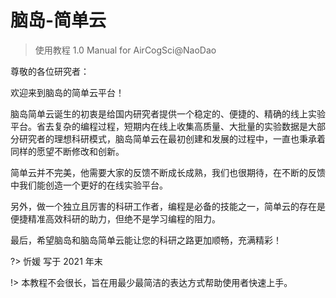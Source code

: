 # 脑岛-简单云

> 使用教程 1.0
> Manual for AirCogSci@NaoDao

尊敬的各位研究者：

欢迎来到脑岛的简单云平台！

脑岛简单云诞生的初衷是给国内研究者提供一个稳定的、便捷的、精确的线上实验平台。省去复杂的编程过程，短期内在线上收集高质量、大批量的实验数据是大部分研究者的理想科研模式，脑岛简单云在最初创建和发展的过程中，一直也秉承着同样的愿望不断修改和创新。

简单云并不完美，他需要大家的反馈不断成长成熟，我们也很期待，在不断的反馈中我们能创造一个更好的在线实验平台。

另外，做一个独立且厉害的科研工作者，编程是必备的技能之一，简单云的存在是便捷精准高效科研的助力，但绝不是学习编程的阻力。

最后，希望脑岛和脑岛简单云能让您的科研之路更加顺畅，充满精彩！

?> 忻媛 写于 2021 年末

!> 本教程不会很长，旨在用最少最简洁的表达方式帮助使用者快速上手。